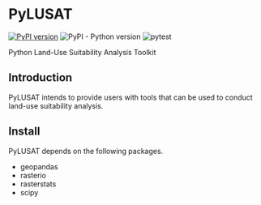# PyLUSAT

[![PyPI version](https://img.shields.io/pypi/v/pylusat)](https://pypi.org/project/pylusat/)
![PyPI - Python version](https://img.shields.io/pypi/pyversions/pylusat)
![pytest](https://github.com/chjch/pylusat/actions/workflows/tests_pylusat.yml/badge.svg)

Python Land-Use Suitability Analysis Toolkit

## Introduction
PyLUSAT intends to provide users with tools that can be used to conduct land-use 
suitability analysis.

## Install
PyLUSAT depends on the following packages.
- geopandas
- rasterio
- rasterstats
- scipy
